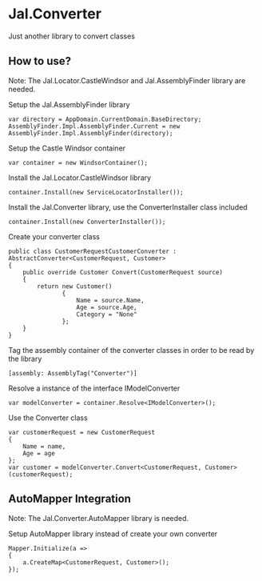 # Jal.Converter
Just another library to convert classes

## How to use?

Note: The Jal.Locator.CastleWindsor and Jal.AssemblyFinder library are needed.

Setup the Jal.AssemblyFinder library

	var directory = AppDomain.CurrentDomain.BaseDirectory;
	AssemblyFinder.Impl.AssemblyFinder.Current = new AssemblyFinder.Impl.AssemblyFinder(directory);
	
Setup the Castle Windsor container

	var container = new WindsorContainer();

Install the Jal.Locator.CastleWindsor library

	container.Install(new ServiceLocatorInstaller());

Install the Jal.Converter library, use the ConverterInstaller class included

	container.Install(new ConverterInstaller());

Create your converter class

	public class CustomerRequestCustomerConverter : AbstractConverter<CustomerRequest, Customer>
	{
		public override Customer Convert(CustomerRequest source)
		{
			return new Customer()
				   {
					   Name = source.Name,
					   Age = source.Age,
					   Category = "None"
				   };
		}
	}
	
Tag the assembly container of the converter classes in order to be read by the library

	[assembly: AssemblyTag("Converter")]

Resolve a instance of the interface IModelConverter

	var modelConverter = container.Resolve<IModelConverter>();

Use the Converter class

	var customerRequest = new CustomerRequest
	{
		Name = name,
		Age = age
	};
    var customer = modelConverter.Convert<CustomerRequest, Customer>(customerRequest);
	
## AutoMapper Integration

Note: The Jal.Converter.AutoMapper library is needed.

Setup AutoMapper library instead of create your own converter

	Mapper.Initialize(a =>
	{
		a.CreateMap<CustomerRequest, Customer>();
	});
